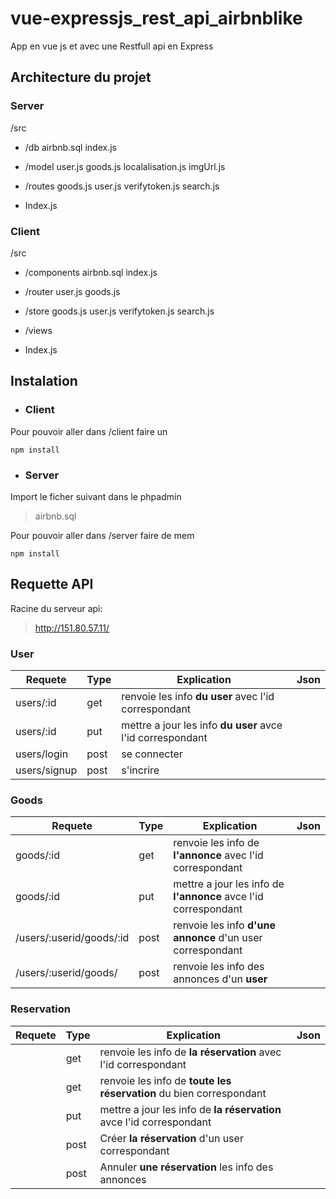# vue-expressjs_rest_api_airbnblike

App en vue js et avec une Restfull api en Express

## Architecture du projet 
### Server
/src

 - /db 
		 airbnb.sql 
		 index.js
		 
 - /model
		user.js
		goods.js
		localalisation.js
		imgUrl.js
 
 - /routes
		 goods.js
		 user.js
		 verifytoken.js
		 search.js
 - Index.js

### Client
/src

 - /components
		 airbnb.sql 
		 index.js
		 
 - /router
		user.js
		goods.js
		
 
 - /store
		 goods.js
		 user.js
		 verifytoken.js
		 search.js
		 
 - /views
 
 - Index.js

## Instalation

 - ### Client

Pour pouvoir aller dans /client faire un

	npm install

 - ### Server
Import le ficher suivant dans le phpadmin
> airbnb.sql 

Pour pouvoir aller dans /server faire de mem

	npm install
	
## Requette API
Racine du serveur api:

> http://151.80.57.11/

### User
| Requete | Type   | Explication | Json |  
|--|--|--|--|
| users/:id| get | renvoie les info **du user** avec l'id correspondant |  |
| users/:id | put | mettre a jour les info **du user** avce l'id correspondant |  |
| users/login | post | se connecter |  |
| users/signup | post | s'incrire |  |

### Goods
| Requete | Type   | Explication | Json |  
|--|--|--|--|
| goods/:id | get | renvoie les info de **l'annonce** avec l'id correspondant |  |
| goods/:id | put | mettre a jour les info de **l'annonce**  avce l'id correspondant |  |
| /users/:userid/goods/:id | post | renvoie les info **d'une annonce** d'un user correspondant |  |
| /users/:userid/goods/ | post | renvoie les info des annonces d'un **user** |  |

### Reservation
| Requete | Type   | Explication | Json |  
|--|--|--|--|
|  | get | renvoie les info de **la réservation** avec l'id correspondant |  |
|  | get | renvoie les info de **toute les réservation** du bien correspondant |  |
|  | put | mettre a jour les info de **la réservation**  avce l'id correspondant |  |
|  | post | Créer **la réservation** d'un user correspondant |  |
|  | post | Annuler **une réservation**  les info des annonces  |  |
<!--stackedit_data:
eyJoaXN0b3J5IjpbMjQzMjk0NDU1LDE5OTA2MzkwMDEsNTg0OT
E3NjY0LDE5NTQ1Njc1NjcsLTc2Njc2ODY3NCwxMjA2OTYyNzMy
LC04MzY3NTE1ODcsOTEwNTI3OTU4LC02MDc5MzAzNDIsLTE5Nz
g2NTIyNDcsLTMzMjQ1NTM2M119
-->